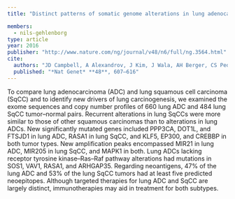```yaml
---
title: "Distinct patterns of somatic genome alterations in lung adenocarcinomas and squamous cell carcinomas"

members:
  - nils-gehlenborg
type: article
year: 2016
publisher: "http://www.nature.com/ng/journal/v48/n6/full/ng.3564.html"
cite:
  authors: "JD Campbell, A Alexandrov, J Kim, J Wala, AH Berger, CS Pedamallu, SA Shukla, G Guo, AN Brooks, BA Murray, M Imielinski, X Hu, S Ling, R Akbani, M Rosenberg, C Cibulskis, A Ramachandran, EA Collisson, DJ Kwiatkowski, MS Lawrence, JN Weinstein, RGW Verhaak, CJ Wu, PS Hammerman, AD Cherniack, G Getz, M Artyomov, R Schreiber, R Govindan, Cancer Genome Atlas Research Network (incl. N Gehlenborg), M Meyerson"
  published: "*Nat Genet* **48**, 607–616"
---
```

To compare lung adenocarcinoma (ADC) and lung squamous cell carcinoma (SqCC) and to identify new drivers of lung carcinogenesis, we examined the exome sequences and copy number profiles of 660 lung ADC and 484 lung SqCC tumor–normal pairs. Recurrent alterations in lung SqCCs were more similar to those of other squamous carcinomas than to alterations in lung ADCs. New significantly mutated genes included PPP3CA, DOT1L, and FTSJD1 in lung ADC, RASA1 in lung SqCC, and KLF5, EP300, and CREBBP in both tumor types. New amplification peaks encompassed MIR21 in lung ADC, MIR205 in lung SqCC, and MAPK1 in both. Lung ADCs lacking receptor tyrosine kinase–Ras–Raf pathway alterations had mutations in SOS1, VAV1, RASA1, and ARHGAP35. Regarding neoantigens, 47% of the lung ADC and 53% of the lung SqCC tumors had at least five predicted neoepitopes. Although targeted therapies for lung ADC and SqCC are largely distinct, immunotherapies may aid in treatment for both subtypes.
